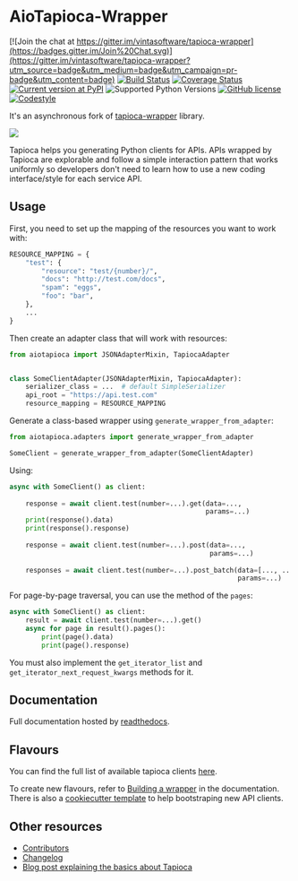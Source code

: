 # AioTapioca-Wrapper

[![Join the chat at https://gitter.im/vintasoftware/tapioca-wrapper](https://badges.gitter.im/Join%20Chat.svg)](https://gitter.im/vintasoftware/tapioca-wrapper?utm_source=badge&utm_medium=badge&utm_campaign=pr-badge&utm_content=badge)
[![Build Status](https://travis-ci.org/vintasoftware/tapioca-wrapper.svg?branch=master)](https://travis-ci.org/vintasoftware/tapioca-wrapper)
[![Coverage Status](https://coveralls.io/repos/vintasoftware/tapioca-wrapper/badge.svg?branch=master&service=github)](https://coveralls.io/github/vintasoftware/tapioca-wrapper?branch=master)
[![Current version at PyPI](https://img.shields.io/pypi/v/aiotapioca-wrapper.svg)](https://pypi.python.org/pypi/aiotapioca-wrapper)
![Supported Python Versions](https://img.shields.io/pypi/pyversions/tapioca-wrapper.svg)
[![GitHub license](https://img.shields.io/badge/license-MIT-blue.svg)](https://raw.githubusercontent.com/vintasoftware/tapioca-wrapper/master/LICENSE)
[![Codestyle](https://img.shields.io/badge/code%20style-black-000000.svg)](https://github.com/psf/black)

It's an asynchronous fork of [tapioca-wrapper](https://github.com/vintasoftware/tapioca-wrapper) library.

![](docs/static/aiologo.png)

Tapioca helps you generating Python clients for APIs.
APIs wrapped by Tapioca are explorable and follow a simple interaction pattern that works uniformly so developers don't need to learn how to use a new coding interface/style for each service API.

## Usage

First, you need to set up the mapping of the resources you want to work with:

```python
RESOURCE_MAPPING = {
    "test": {
        "resource": "test/{number}/",
        "docs": "http://test.com/docs",
        "spam": "eggs",
        "foo": "bar",
    },
    ...
}
```

Then create an adapter class that will work with resources:
```python
from aiotapioca import JSONAdapterMixin, TapiocaAdapter


class SomeClientAdapter(JSONAdapterMixin, TapiocaAdapter):
    serializer_class = ...  # default SimpleSerializer
    api_root = "https://api.test.com"
    resource_mapping = RESOURCE_MAPPING
```

Generate a class-based wrapper using `generate_wrapper_from_adapter`:
```python
from aiotapioca.adapters import generate_wrapper_from_adapter

SomeClient = generate_wrapper_from_adapter(SomeClientAdapter)
```

Using:

```python
async with SomeClient() as client:
    
    response = await client.test(number=...).get(data=..., 
                                                 params=...)
    print(response().data)
    print(response().response)
    
    response = await client.test(number=...).post(data=..., 
                                                  params=...)
    
    responses = await client.test(number=...).post_batch(data=[..., ...], 
                                                         params=...)
```

For page-by-page traversal, you can use the method of the `pages`:

```python
async with SomeClient() as client:
    result = await client.test(number=...).get()
    async for page in result().pages():
        print(page().data)
        print(page().response)
```

You must also implement the `get_iterator_list` and `get_iterator_next_request_kwargs` methods for it.

## Documentation

Full documentation hosted by [readthedocs](http://aiotapioca-wrapper.readthedocs.org/).

## Flavours

You can find the full list of available tapioca clients [here](http://aiotapioca-wrapper.readthedocs.org/en/stable/flavours.html).

To create new flavours, refer to [Building a wrapper](http://aiotapioca-wrapper.readthedocs.org/en/stable/buildingawrapper.html) in the documentation. There is also a [cookiecutter template](https://github.com/vintasoftware/cookiecutter-tapioca) to help bootstraping new API clients.


## Other resources

- [Contributors](https://github.com/ilindrey/aiotapioca-wrapper/graphs/contributors)
- [Changelog](http://aiotapioca-wrapper.readthedocs.org/en/stable/changelog.html)
- [Blog post explaining the basics about Tapioca](http://www.vinta.com.br/blog/2016/python-api-clients-with-tapioca/)

